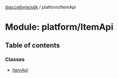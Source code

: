 [@accelbyte/sdk](../README.md) / platform/ItemApi

# Module: platform/ItemApi

## Table of contents

### Classes

- [ItemApi](../classes/platform_ItemApi.ItemApi.md)
